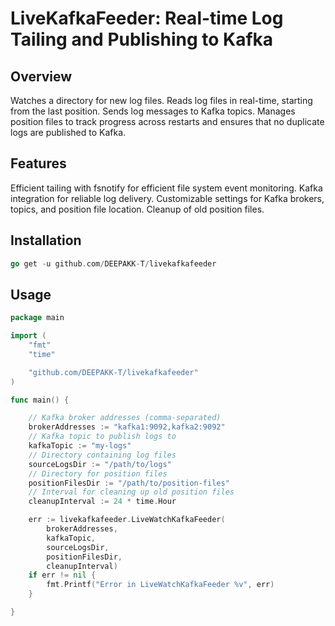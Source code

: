 # LiveKafkaFeeder: Real-time Log Tailing and Publishing to Kafka

## Overview

Watches a directory for new log files.
Reads log files in real-time, starting from the last position.
Sends log messages to Kafka topics.
Manages position files to track progress across restarts and ensures that no duplicate logs are published to Kafka.
## Features

Efficient tailing with fsnotify for efficient file system event monitoring.
Kafka integration for reliable log delivery.
Customizable settings for Kafka brokers, topics, and position file location.
Cleanup of old position files.
## Installation

```go
go get -u github.com/DEEPAKK-T/livekafkafeeder
```
## Usage


```go
package main

import (
	"fmt"
	"time"

	"github.com/DEEPAKK-T/livekafkafeeder"
)

func main() {

	// Kafka broker addresses (comma-separated)
	brokerAddresses := "kafka1:9092,kafka2:9092"
	// Kafka topic to publish logs to
	kafkaTopic := "my-logs"
	// Directory containing log files
	sourceLogsDir := "/path/to/logs"
	// Directory for position files
	positionFilesDir := "/path/to/position-files"
	// Interval for cleaning up old position files
	cleanupInterval := 24 * time.Hour

	err := livekafkafeeder.LiveWatchKafkaFeeder(
		brokerAddresses,
		kafkaTopic,
		sourceLogsDir,
		positionFilesDir,
		cleanupInterval)
	if err != nil {
		fmt.Printf("Error in LiveWatchKafkaFeeder %v", err)
	}

}
